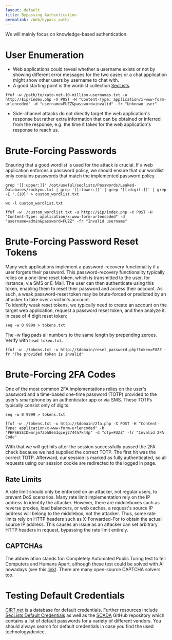 ```yaml
---
layout: default
title: Bypassing Authentication
permalink: /Web/bypass_auth/
---
```


We will mainly focus on knowledge-based authentication.

# User Enumeration
- Web applications could reveal whether a username exists or not by showing different error messages for the two cases or a chat application might show other users by username to chat with.
- A good starting point is the wordlist collection [SecLists](https://github.com/danielmiessler/SecLists/tree/master/Usernames).
```
ffuf -w /path/to/xato-net-10-million-usernames.txt -u http://$ip/index.php -X POST -H "Content-Type: application/x-www-form-urlencoded" -d "username=FUZZ&password=invalid" -fr "Unknown user"
```
- Side-channel attacks do not directly target the web application's response but rather extra information that can be obtained or inferred from the response, e.g. the time it takes for the web application's response to reach us.

# Brute-Forcing Passwords
Ensuring that a good wordlist is used for the attack is crucial.
If a web application enforces a password policy, we should ensure that our wordlist only contains passwords that match the implemented password policy.
```
grep '[[:upper:]]' /opt/useful/seclists/Passwords/Leaked-Databases/rockyou.txt | grep '[[:lower:]]' | grep '[[:digit:]]' | grep -E '.{10}' > custom_wordlist.txt
```
```
wc -l custom_wordlist.txt
```
```
ffuf -w ./custom_wordlist.txt -u http://$ip/index.php -X POST -H "Content-Type: application/x-www-form-urlencoded" -d "username=admin&password=FUZZ" -fr "Invalid username"
```
# Brute-Forcing Password Reset Tokens
Many web applications implement a password-recovery functionality if a user forgets their password. This password-recovery functionality typically relies on a one-time reset token, which is transmitted to the user, for instance, via SMS or E-Mail. The user can then authenticate using this token, enabling them to reset their password and access their account.
As such, a weak password-reset token may be brute-forced or predicted by an attacker to take over a victim's account. <br>
To identify weak reset tokens, we typically need to create an account on the target web application, request a password reset token, and then analyze it. <br>
In case of 4 digit reset token:
```
seq -w 0 9999 > tokens.txt
```
The -w flag pads all numbers to the same length by prepending zeroes.
Verify with `head token.txt`.
```
ffuf -w ./tokens.txt -u http://$domain/reset_password.php?token=FUZZ -fr "The provided token is invalid"
```
# Brute-Forcing 2FA Codes

One of the most common 2FA implementations relies on the user's password and a time-based one-time password (TOTP) provided to the user's smartphone by an authenticator app or via SMS. These TOTPs typically consist only of digits.

```
seq -w 0 9999 > tokens.txt
```
```
ffuf -w ./tokens.txt -u http://$domain/2fa.php -X POST -H "Content-Type: application/x-www-form-urlencoded" -b "PHPSESSID=mrjm73bh8e53qcej2744h7k44p" -d "otp=FUZZ" -fr "Invalid 2FA Code"
```
With that we will get hits after the session successfully passed the 2FA check because we had supplied the correct TOTP. The first hit was the correct TOTP. Afterward, our session is marked as fully authenticated, so all requests using our session cookie are redirected to the logged in page.
## Rate Limits
A rate limit should only be enforced on an attacker, not regular users, to prevent DoS scenarios. Many rate limit implementation rely on the IP address to identify the attacker. However, there are middleboxes such as reverse proxies, load balancers, or web caches, a request's source IP address will belong to the middlebox, not the attacker. Thus, some rate limits rely on HTTP headers such as X-Forwarded-For to obtain the actual source IP address. This causes an issue as an attacker can set arbitrary HTTP headers in request, bypassing the rate limit entirely.
## CAPTCHAs
The abbreviation stands for: Completely Automated Public Turing test to tell Computers and Humans Apart, although these test could be solved with AI nowadays (see this [link](https://arstechnica.com/information-technology/2025/07/openais-chatgpt-agent-casually-clicks-through-i-am-not-a-robot-verification-test/)). There are many open-source CAPTCHA solvers too.

# Testing Default Credentials
[CIRT.net](https://www.cirt.net/passwords) is a database for default credentials. Further resources include [SecLists Default Credentials](https://github.com/danielmiessler/SecLists/tree/master/Passwords/Default-Credentials) as well as the [SCADA](https://github.com/scadastrangelove/SCADAPASS/tree/master) GitHub repository which contains a list of default passwords for a variety of different vendors.
You should always search for default credentials in case you find the used technology/device.


